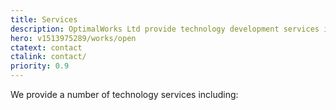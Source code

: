 ```yaml
---
title: Services
description: OptimalWorks Ltd provide technology development services including IT consultancy, design, development, and training.
hero: v1513975289/works/open
ctatext: contact
ctalink: contact/
priority: 0.9
---
```


We provide a number of technology services including:


